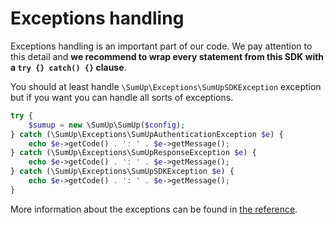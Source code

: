 # Exceptions handling

Exceptions handling is an important part of our code. We pay attention to this detail and **we recommend to wrap every statement from this SDK with a `try {} catch() {}` clause**.

You should at least handle `\SumUp\Exceptions\SumUpSDKException` exception but if you want you can handle all sorts of exceptions.

```php
try {
    $sumup = new \SumUp\SumUp($config);
} catch (\SumUp\Exceptions\SumUpAuthenticationException $e) {
    echo $e->getCode() . ': ' . $e->getMessage();
} catch (\SumUp\Exceptions\SumUpResponseException $e) {
    echo $e->getCode() . ': ' . $e->getMessage();
} catch (\SumUp\Exceptions\SumUpSDKException $e) {
    echo $e->getCode() . ': ' . $e->getMessage();
}
```

More information about the exceptions can be found in [the reference](https://github.com/sumup/sumup-ecom-php-sdk/tree/master/docs#exceptions).
